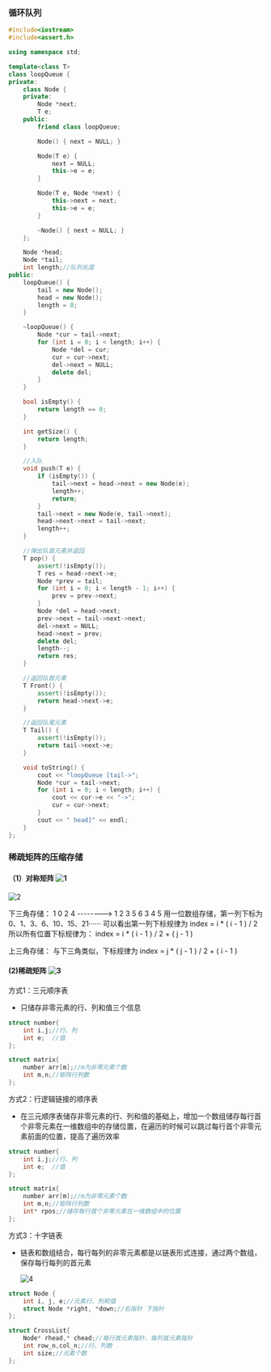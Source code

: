 ###  循环队列

```cpp
#include<iostream>
#include<assert.h>

using namespace std;

template<class T>
class loopQueue {
private:
    class Node {
    private:
        Node *next;
        T e;
    public:
        friend class loopQueue;

        Node() { next = NULL; }

        Node(T e) {
            next = NULL;
            this->e = e;
        }

        Node(T e, Node *next) {
            this->next = next;
            this->e = e;
        }

        ~Node() { next = NULL; }
    };

    Node *head;
    Node *tail;
    int length;//队列长度
public:
    loopQueue() {
        tail = new Node();
        head = new Node();
        length = 0;
    }

    ~loopQueue() {
        Node *cur = tail->next;
        for (int i = 0; i < length; i++) {
            Node *del = cur;
            cur = cur->next;
            del->next = NULL;
            delete del;
        }
    }

    bool isEmpty() {
        return length == 0;
    }

    int getSize() {
        return length;
    }

    //入队
    void push(T e) {
        if (isEmpty()) {
            tail->next = head->next = new Node(e);
            length++;
            return;
        }
        tail->next = new Node(e, tail->next);
        head->next->next = tail->next;
        length++;
    }

    //弹出队首元素并返回
    T pop() {
        assert(!isEmpty());
        T res = head->next->e;
        Node *prev = tail;
        for (int i = 0; i < length - 1; i++) {
            prev = prev->next;
        }
        Node *del = head->next;
        prev->next = tail->next->next;
        del->next = NULL;
        head->next = prev;
        delete del;
        length--;
        return res;
    }

    //返回队首元素
    T Front() {
        assert(!isEmpty());
        return head->next->e;
    }

    //返回队尾元素
    T Tail() {
        assert(!isEmpty());
        return tail->next->e;
    }

    void toString() {
        cout << "loopQueue [tail->";
        Node *cur = tail->next;
        for (int i = 0; i < length; i++) {
            cout << cur->e << "->";
            cur = cur->next;
        }
        cout << " head]" << endl;
    }
};
```



### 稀疏矩阵的压缩存储

#### （1）对称矩阵                                            ![1](C:\Users\Administrator\Review-plan\_media\1.png)



![2](C:\Users\Administrator\Review-plan\_media\2.png)

下三角存储：
1																 0 
2	4					-------->						  1	2
3	5	6													3	4	 5
	用一位数组存储，第一列下标为 0、1、3、6、10、15、21······ 
	可以看出第一列下标规律为 index = i * ( i - 1 ) / 2
	所以所有位置下标规律为： index = i * ( i - 1 ) / 2 + ( j - 1 )
	
上三角存储：
与下三角类似，下标规律为 index = j * ( j -  1 ) / 2 + ( i - 1 )




#### (2)稀疏矩阵  ![3](C:\Users\Administrator\Review-plan\_media\3.png)



方式1：三元顺序表

* 只储存非零元素的行、列和值三个信息
```cpp
struct number{
	int i,j;//行、列
	int e;	//值
};

struct matrix{
	number arr[m];//m为非零元素个数
	int m,n;//矩阵行列数
};
```





方式2：行逻辑链接的顺序表

* 在三元顺序表储存非零元素的行、列和值的基础上，增加一个数组储存每行首个非零元素在一维数组中的存储位置，在遍历的时候可以跳过每行首个非零元素前面的位置，提高了遍历效率
```cpp
struct number{
	int i,j;//行、列
	int e;	//值
};

struct matrix{
	number arr[m];//m为非零元素个数
	int m,n;//矩阵行列数
	int* rpos;//储存每行首个非零元素在一维数组中的位置
};
```





方式3：十字链表

* 链表和数组结合，每行每列的非零元素都是以链表形式连接，通过两个数组，保存每行每列的首元素

  ![4](C:\Users\Administrator\Review-plan\_media\4.png)

```cpp
struct Node {
    int i, j, e;//元素行、列和值
    struct Node *right, *down;//右指针 下指针
};

struct CrossList{
    Node* rhead,* chead;//每行首元素指针、每列首元素指针
    int row_n,col_n;//行、列数
    int size;//元素个数
};
```


